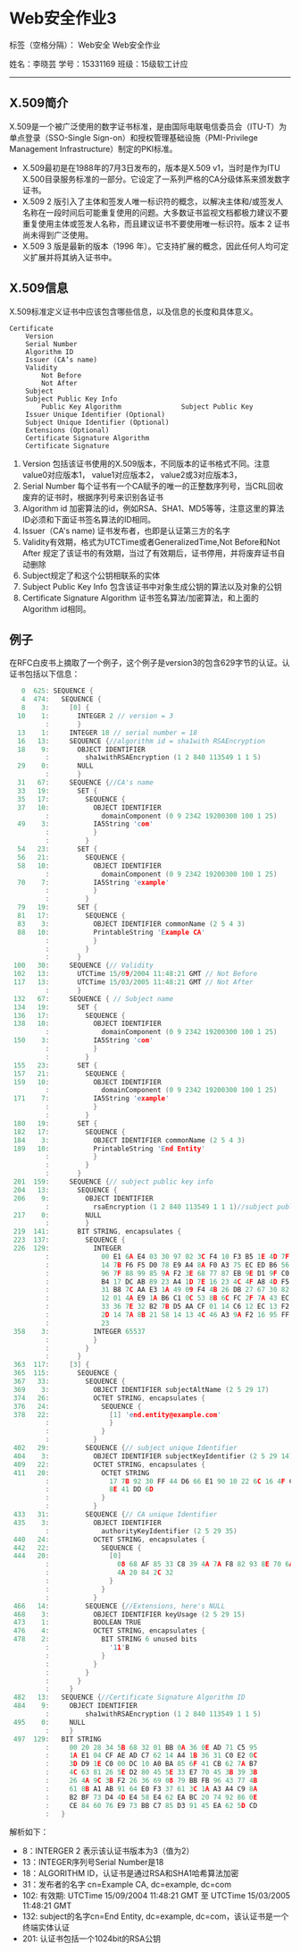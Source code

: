# Web安全作业3

标签（空格分隔）： Web安全 Web安全作业

姓名：李晓芸
学号：15331169
班级：15级软工计应

---

## X.509简介
X.509是一个被广泛使用的数字证书标准，是由国际电联电信委员会（ITU-T）为单点登录（SSO-Single Sign-on）和授权管理基础设施（PMI-Privilege Management Infrastructure）制定的PKI标准。

- X.509最初是在1988年的7月3日发布的，版本是X.509 v1，当时是作为ITU X.500目录服务标准的一部分。它设定了一系列严格的CA分级体系来颁发数字证书。
- X.509 2 版引入了主体和签发人唯一标识符的概念，以解决主体和/或签发人名称在一段时间后可能重复使用的问题。大多数证书监视文档都极力建议不要重复使用主体或签发人名称，而且建议证书不要使用唯一标识符。版本 2 证书尚未得到广泛使用。
- X.509 3 版是最新的版本（1996 年）。它支持扩展的概念，因此任何人均可定义扩展并将其纳入证书中。

## X.509信息
X.509标准定义证书中应该包含哪些信息，以及信息的长度和具体意义。

    Certificate
        Version
        Serial Number
        Algorithm ID
        Issuer (CA’s name)
        Validity    
            Not Before
            Not After
        Subject
        Subject Public Key Info
            Public Key Algorithm               Subject Public Key
        Issuer Unique Identifier (Optional)
        Subject Unique Identifier (Optional)
        Extensions (Optional)     
        Certificate Signature Algorithm
        Certificate Signature

1. Version 包括该证书使用的X.509版本，不同版本的证书格式不同。注意value0对应版本1， value1对应版本2， value2或3对应版本3，
2. Serial Number 每个证书有一个CA赋予的唯一的正整数序列号，当CRL回收废弃的证书时，根据序列号来识别各证书
3. Algorithm id 加密算法的id，例如RSA、SHA1、MD5等等，注意这里的算法ID必须和下面证书签名算法的ID相同。
4. Issuer（CA's name) 证书发布者，也即是认证第三方的名字
5. Validity有效期，格式为UTCTime或者GeneralizedTime,Not Before和Not After 规定了该证书的有效期，当过了有效期后，证书停用，并将废弃证书自动删除
6. Subject规定了和这个公钥相联系的实体
7. Subject Public Key Info 包含该证书中对象生成公钥的算法以及对象的公钥
8. Certificate Signature Algorithm 证书签名算法/加密算法，和上面的Algorithm id相同。

## 例子
在RFC白皮书上摘取了一个例子，这个例子是version3的包含629字节的认证。认证书包括以下信息：
```cpp
   0  625: SEQUENCE {
   4  474:   SEQUENCE {
   8    3:     [0] {
  10    1:       INTEGER 2 // version = 3
         :       }
  13    1:     INTEGER 18 // serial number = 18
  16   13:     SEQUENCE {//algorithm id = sha1with RSAEncryption
  18    9:       OBJECT IDENTIFIER
         :         sha1withRSAEncryption (1 2 840 113549 1 1 5)
  29    0:       NULL
         :       }
  31   67:     SEQUENCE {//CA's name
  33   19:       SET {
  35   17:         SEQUENCE {
  37   10:           OBJECT IDENTIFIER
         :             domainComponent (0 9 2342 19200300 100 1 25)
  49    3:           IA5String 'com'
         :           }
         :         }
  54   23:       SET {
  56   21:         SEQUENCE {
  58   10:           OBJECT IDENTIFIER
         :             domainComponent (0 9 2342 19200300 100 1 25)
  70    7:           IA5String 'example'
         :           }
         :         }
  79   19:       SET {
  81   17:         SEQUENCE {
  83    3:           OBJECT IDENTIFIER commonName (2 5 4 3)
  88   10:           PrintableString 'Example CA'
         :           }
         :         }
         :       }
 100   30:     SEQUENCE {// Validity
 102   13:       UTCTime 15/09/2004 11:48:21 GMT // Not Before
 117   13:       UTCTime 15/03/2005 11:48:21 GMT // Not After
         :       }
 132   67:     SEQUENCE { // Subject name
 134   19:       SET {
 136   17:         SEQUENCE {
 138   10:           OBJECT IDENTIFIER
         :             domainComponent (0 9 2342 19200300 100 1 25)
 150    3:           IA5String 'com'
         :           }
         :         }
 155   23:       SET {
 157   21:         SEQUENCE {
 159   10:           OBJECT IDENTIFIER
         :             domainComponent (0 9 2342 19200300 100 1 25)
 171    7:           IA5String 'example'
         :           }
         :         }
 180   19:       SET {
 182   17:         SEQUENCE {
 184    3:           OBJECT IDENTIFIER commonName (2 5 4 3)
 189   10:           PrintableString 'End Entity'
         :           }
         :         }
         :       }
 201  159:     SEQUENCE {// subject public key info
 204   13:       SEQUENCE {
 206    9:         OBJECT IDENTIFIER
         :           rsaEncryption (1 2 840 113549 1 1 1)//subject public key algorithm id
 217    0:         NULL
         :         }
 219  141:       BIT STRING, encapsulates {
 223  137:         SEQUENCE {
 226  129:           INTEGER
         :             00 E1 6A E4 03 30 97 02 3C F4 10 F3 B5 1E 4D 7F
         :             14 7B F6 F5 D0 78 E9 A4 8A F0 A3 75 EC ED B6 56
         :             96 7F 88 99 85 9A F2 3E 68 77 87 EB 9E D1 9F C0
         :             B4 17 DC AB 89 23 A4 1D 7E 16 23 4C 4F A8 4D F5
         :             31 B8 7C AA E3 1A 49 09 F4 4B 26 DB 27 67 30 82
         :             12 01 4A E9 1A B6 C1 0C 53 8B 6C FC 2F 7A 43 EC
         :             33 36 7E 32 B2 7B D5 AA CF 01 14 C6 12 EC 13 F2
         :             2D 14 7A 8B 21 58 14 13 4C 46 A3 9A F2 16 95 FF
         :             23
 358    3:           INTEGER 65537
         :           }
         :         }
         :       }
 363  117:     [3] {
 365  115:       SEQUENCE {
 367   33:         SEQUENCE {
 369    3:           OBJECT IDENTIFIER subjectAltName (2 5 29 17)
 374   26:           OCTET STRING, encapsulates {
 376   24:             SEQUENCE {
 378   22:               [1] 'end.entity@example.com'
         :               }
         :             }
         :           }
 402   29:         SEQUENCE {// subject unique Identifier
 404    3:           OBJECT IDENTIFIER subjectKeyIdentifier (2 5 29 14)
 409   22:           OCTET STRING, encapsulates {
 411   20:             OCTET STRING
         :               17 7B 92 30 FF 44 D6 66 E1 90 10 22 6C 16 4F C0
         :               8E 41 DD 6D
         :             }
         :           }
 433   31:         SEQUENCE {// CA unique Identifier
 435    3:           OBJECT IDENTIFIER
         :             authorityKeyIdentifier (2 5 29 35)
 440   24:           OCTET STRING, encapsulates {
 442   22:             SEQUENCE {
 444   20:               [0]
         :                 08 68 AF 85 33 C8 39 4A 7A F8 82 93 8E 70 6A
         :                 4A 20 84 2C 32
         :               }
         :             }
         :           }
 466   14:         SEQUENCE {//Extensions, here's NULL
 468    3:           OBJECT IDENTIFIER keyUsage (2 5 29 15)
 473    1:           BOOLEAN TRUE
 476    4:           OCTET STRING, encapsulates {
 478    2:             BIT STRING 6 unused bits
         :               '11'B
         :             }
         :           }
         :         }
         :       }
         :     }
 482   13:   SEQUENCE {//Certificate Signature Algorithm ID
 484    9:     OBJECT IDENTIFIER
         :         sha1withRSAEncryption (1 2 840 113549 1 1 5)
 495    0:     NULL
         :     }
 497  129:   BIT STRING
         :     00 20 28 34 5B 68 32 01 BB 0A 36 0E AD 71 C5 95
         :     1A E1 04 CF AE AD C7 62 14 A4 1B 36 31 C0 E2 0C
         :     3D D9 1E C0 00 DC 10 A0 BA 85 6F 41 CB 62 7A B7
         :     4C 63 81 26 5E D2 80 45 5E 33 E7 70 45 3B 39 3B
         :     26 4A 9C 3B F2 26 36 69 08 79 BB FB 96 43 77 4B
         :     61 8B A1 AB 91 64 E0 F3 37 61 3C 1A A3 A4 C9 8A
         :     B2 BF 73 D4 4D E4 58 E4 62 EA BC 20 74 92 86 0E
         :     CE 84 60 76 E9 73 BB C7 85 D3 91 45 EA 62 5D CD
         :   }
```

解析如下：

- 8：INTERGER 2 表示该认证书版本为3（值为2）
- 13：INTEGER序列号Serial Number是18
- 18：ALGORITHM ID，认证书是通过RSA和SHA1哈希算法加密
- 31：发布者的名字 cn=Example CA, dc=example, dc=com
- 102: 有效期: UTCTime 15/09/2004 11:48:21 GMT 至  UTCTime 15/03/2005 11:48:21 GMT
- 132: subject的名字cn=End Entity, dc=example, dc=com，该认证书是一个终端实体认证
- 201: 认证书包括一个1024bit的RSA公钥
